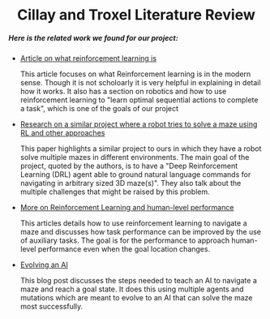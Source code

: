 <div align="center"> 
  <h1> <b>Cillay and Troxel Literature Review </b> </h1>
</div>
 
 <div align="left">
  <h5> Here is the related work we found for our project: </h5>
</div>
<ul>
  <li>
    <a href="https://www.altexsoft.com/blog/datascience/reinforcement-learning-explained-overview-comparisons-and-applications-in-business/">Article on what reinforcement learning is</a>
    <p>
     This article focuses on what Reinforcement learning is in the modern sense. Though it is not scholoarly it is very helpful in explaining in detail how it works. It also has a section on robotics and how to use reinforcement learning to "learn optimal sequential actions to complete a task", which is one of the goals of our project
    </p>
    <cite href="https://www.altexsoft.com/blog/datascience/reinforcement-learning-explained-overview-comparisons-and-applications-in-business/"></cite>
  </li>
  <li>
    <a href="https://ieeexplore.ieee.org/abstract/document/8957297?casa_token=JTVW2Y0EiC0AAAAA:27v7m8lyZQv2Fzr_z1g_7siXz9q38bC3Y0o8gjPa3zc63nFnDR8AEF7hdET8vkxC8jyqhq8kPi0">Research on a similar project where a robot tries to solve a maze using RL and other approaches</a>
    <p>
      This paper highlights a similar project to ours in which they have a robot solve multiple mazes in different environments. The main goal of the project, quoted by the authors, is to have a  "Deep Reinforcement Learning (DRL) agent able to ground natural language commands for navigating in arbitrary sized 3D maze(s)". They also talk about the multiple challenges that might be raised by this problem. 
    </p>
  </li>
  <li>
    <a href="https://openreview.net/pdf?id=SJMGPrcle 
">More on Reinforcement Learning and human-level performance</a>
    <p>
       This articles details how to use reinforcement learning to navigate a maze and discusses how task performance can be improved by the use of auxiliary tasks. The goal is for the performance to approach human-level performance even when the goal location changes.
    </p>
  </li>
  
  <li>
    <a href="https://magnus-engstrom.medium.com/building-an-ai-to-navigate-a-maze-899bf03f224d 
">Evolving an AI</a>
  <p>
    This blog post discusses the steps needed to teach an AI to navigate a maze and reach a goal state. It does this using multiple agents and mutations which are meant to evolve to an AI that can solve the maze most successfully.
  </p>
  </li>

</ul>

